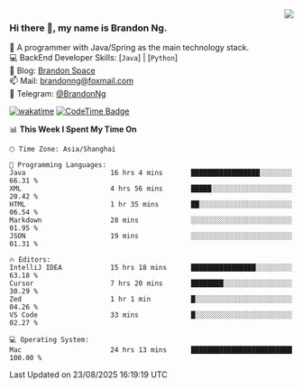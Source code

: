 <img  align="right" src="https://github-readme-stats-brandon0824.vercel.app/api/top-langs/?username=brandon0824&layout=compact">

### Hi there 👋, my name is Brandon Ng.

🌱 A programmer with Java/Spring as the main technology stack.  
💻 BackEnd Developer Skills: [`Java`] | [`Python`]  
📝 Blog: [Brandon Space](https://blog.brandonng.cc)  
📫 Mail: brandonng@foxmail.com  
📰 Telegram: [@BrandonNg](https://t.me/BrandonNg24)  

[![wakatime](https://wakatime.com/badge/user/940cafbf-f9d5-4b24-9a07-19bb072f52bb.svg)](https://wakatime.com/@940cafbf-f9d5-4b24-9a07-19bb072f52bb)
[![CodeTime Badge](https://shields.jannchie.com/endpoint?style=plastic&color=&url=https%3A%2F%2Fapi.codetime.dev%2Fv3%2Fusers%2Fshield%3Fuid%3D128%26minutes%3D10080)](https://codetime.dev)

<!--START_SECTION:waka-->
📊 **This Week I Spent My Time On** 

```text
🕑︎ Time Zone: Asia/Shanghai

💬 Programming Languages: 
Java                     16 hrs 4 mins       █████████████████░░░░░░░░   66.31 % 
XML                      4 hrs 56 mins       █████░░░░░░░░░░░░░░░░░░░░   20.42 % 
HTML                     1 hr 35 mins        ██░░░░░░░░░░░░░░░░░░░░░░░   06.54 % 
Markdown                 28 mins             ░░░░░░░░░░░░░░░░░░░░░░░░░   01.95 % 
JSON                     19 mins             ░░░░░░░░░░░░░░░░░░░░░░░░░   01.31 % 

🔥 Editors: 
IntelliJ IDEA            15 hrs 18 mins      ████████████████░░░░░░░░░   63.18 % 
Cursor                   7 hrs 20 mins       ████████░░░░░░░░░░░░░░░░░   30.29 % 
Zed                      1 hr 1 min          █░░░░░░░░░░░░░░░░░░░░░░░░   04.26 % 
VS Code                  33 mins             █░░░░░░░░░░░░░░░░░░░░░░░░   02.27 % 

💻 Operating System: 
Mac                      24 hrs 13 mins      █████████████████████████   100.00 % 
```


 Last Updated on 23/08/2025 16:19:19 UTC
<!--END_SECTION:waka-->
